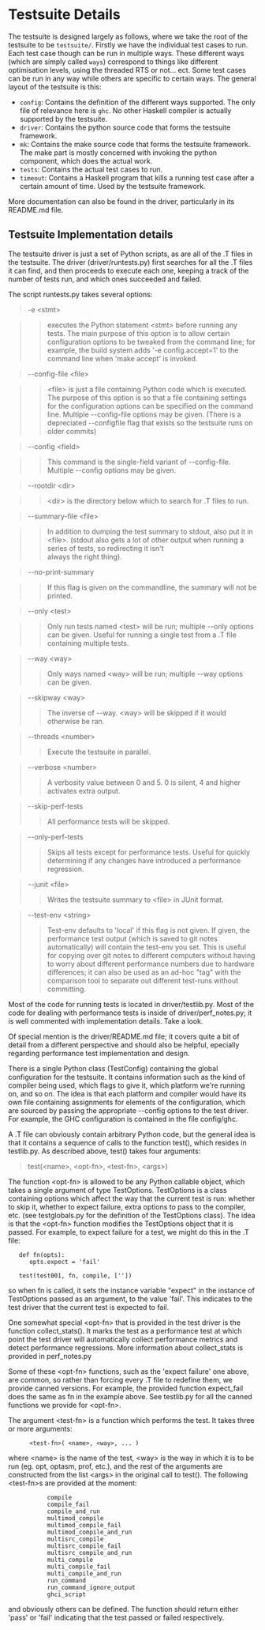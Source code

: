 # Testsuite Details


The testsuite is designed largely as follows, where we take the root of the testsuite to be `testsuite/`. Firstly we have the individual test cases to run. Each test case though can be run in multiple ways. These different ways (which are simply called ```ways```) correspond to things like different optimisation levels, using the threaded RTS or not... ect. Some test cases can be run in any way while others are specific to certain ways. The general layout of the testsuite is this:

- `config`: Contains the definition of the different ways supported. The only file of relevance here is `ghc`. No other Haskell compiler is actually supported by the testsuite.
- `driver`: Contains the python source code that forms the testsuite framework.
- `mk`: Contains the make source code that forms the testsuite framework. The make part is mostly concerned with invoking the python component, which does the actual work.
- `tests`: Contains the actual test cases to run.
- `timeout`: Contains a Haskell program that kills a running test case after a certain amount of time. Used by the testsuite framework.


More documentation can also be found in the driver, particularly in its README.md file.

## Testsuite Implementation details


The testsuite driver is just a set of Python scripts, as are all of
the .T files in the testsuite.  The driver (driver/runtests.py) first
searches for all the .T files it can find, and then proceeds to
execute each one, keeping a track of the number of tests run, and
which ones succeeded and failed.



The script runtests.py takes several options:


>
>
> -e \<stmt\>
>
>

>
> >
> >
> > executes the Python statement \<stmt\> before running any tests.
> > The main purpose of this option is to allow certain
> > configuration options to be tweaked from the command line; for
> > example, the build system adds '-e config.accept=1' to the
> > command line when 'make accept' is invoked.
> >
> >
>

>
>
> --config-file \<file\>
>
>


  


>
> >
> >
> > \<file\> is just a file containing Python code which is 
> > executed.   The purpose of this option is so that a file
> > containing settings for the configuration options can
> > be specified on the command line.  Multiple --config-file 
> > options may be given. (There is a depreciated --configfile
> > flag that exists so the testsuite runs on older commits) 
> >
> >
>

>
>
> --config \<field\>
>
>

>
> >
> >
> > This command is the single-field variant of --config-file.
> > Multiple --config options may be given.
> >
> >
>

>
>
> --rootdir \<dir\>
>
>

>
> >
> >
> > \<dir\> is the directory below which to search for .T files
> > to run.
> >
> >
>

>
>
> --summary-file \<file\>
>
>

>
> >
> >
> > In addition to dumping the test summary to stdout, also
> > put it in \<file\>.  (stdout also gets a lot of other output
> > when running a series of tests, so redirecting it isn't  
> > always the right thing).
> >
> >
>

>
>
> --no-print-summary
>
>

>
> >
> >
> > If this flag is given on the commandline, the summary will 
> > not be printed.
> >
> >
>

>
>
> --only \<test\>
>
>

>
> >
> >
> > Only run tests named \<test\> will be run; multiple --only options 
> > can be given.  Useful for running a single test from a .T file
> > containing multiple tests.
> >
> >
>

>
>
> --way \<way\>
>
>
> >
> >
> > Only ways named \<way\> will be run; multiple --way options can
> > be given.
> >
> >
>

>
>
> --skipway \<way\>
>
>
> >
> >
> > The inverse of --way. \<way\> will be skipped if it would
> > otherwise be ran.
> >
> >
>

>
>
> --threads \<number\>
>
>
> >
> >
> > Execute the testsuite in parallel.
> >
> >
>

>
>
> --verbose \<number\>
>
>
> >
> >
> > A verbosity value between 0 and 5. 0 is silent, 4 and higher
> > activates extra output.
> >
> >
>

>
>
> --skip-perf-tests
>
>
> >
> >
> > All performance tests will be skipped.
> >
> >
>

>
>
> --only-perf-tests
>
>
> >
> >
> > Skips all tests except for performance tests. Useful for
> > quickly determining if any changes have introduced a
> > performance regression.
> >
> >
>

>
>
> --junit \<file\>
>
>
> >
> >
> > Writes the testsuite summary to \<file\> in JUnit format.
> >
> >
>

>
>
> --test-env \<string\>
>
>
> >
> >
> > Test-env defaults to 'local' if this flag is not given.
> > If given, the performance test output (which is saved to
> > git notes automatically) will contain the test-env you
> > set. This is useful for copying over git notes to different
> > computers without having to worry about different performance
> > numbers due to hardware differences; it can also be used
> > as an ad-hoc "tag" with the comparison tool to separate
> > out different test-runs without committing.
> >
> >
>


Most of the code for running tests is located in driver/testlib.py.
Most of the code for dealing with performance tests is inside of 
driver/perf_notes.py; it is well commented with implementation
details. Take a look.


Of special mention is the driver/README.md file; it covers quite a bit
of detail from a different perspective and should also be helpful,
epecially regarding performance test implementation and design.


There is a single Python class (TestConfig) containing the global
configuration for the testsuite.  It contains information such as the
kind of compiler being used, which flags to give it, which platform
we're running on, and so on.  The idea is that each platform and
compiler would have its own file containing assignments for elements
of the configuration, which are sourced by passing the appropriate
--config options to the test driver.  For example, the GHC
configuration is contained in the file config/ghc.


A .T file can obviously contain arbitrary Python code, but the general
idea is that it contains a sequence of calls to the function test(),
which resides in testlib.py.  As described above, test() takes four
arguments:


>
>
> test(\<name\>, \<opt-fn\>, \<test-fn\>, \<args\>)
>
>


The function \<opt-fn\> is allowed to be any Python callable object,
which takes a single argument of type TestOptions.  TestOptions is a
class containing options which affect the way that the current test is
run: whether to skip it, whether to expect failure, extra options to
pass to the compiler, etc. (see testglobals.py for the definition of the
TestOptions class).  The idea is that the \<opt-fn\> function modifies
the TestOptions object that it is passed.  For example, to expect
failure for a test, we might do this in the .T file:

```wiki
   def fn(opts):
      opts.expect = 'fail'

   test(test001, fn, compile, [''])
```


so when fn is called, it sets the instance variable "expect" in the
instance of TestOptions passed as an argument, to the value 'fail'.
This indicates to the test driver that the current test is expected to
fail.


One somewhat special \<opt-fn\> that is provided in the test driver is the
function collect_stats(). It marks the test as a performance test at which
point the test driver will automatically collect performance metrics and 
detect performance regressions. More information about collect_stats is 
provided in perf_notes.py


Some of these \<opt-fn\> functions, such as the 'expect failure' one above, 
are common, so rather than forcing every .T file to redefine them, we provide 
canned versions.  For example, the provided function expect_fail does the
same as fn in the example above. See testlib.py for all the canned functions
we provide for \<opt-fn\>.


The argument \<test-fn\> is a function which performs the test.  It
takes three or more arguments:

```wiki
      <test-fn>( <name>, <way>, ... )
```


where \<name\> is the name of the test, \<way\> is the way in which it is
to be run (eg. opt, optasm, prof, etc.), and the rest of the arguments
are constructed from the list \<args\> in the original call to test().
The following \<test-fn\>s are provided at the moment:

```wiki
           compile
           compile_fail
           compile_and_run
           multimod_compile
           multimod_compile_fail
           multimod_compile_and_run
           multisrc_compile
           multisrc_compile_fail
           multisrc_compile_and_run
           multi_compile
           multi_compile_fail
           multi_compile_and_run
           run_command
           run_command_ignore_output
           ghci_script
```


and obviously others can be defined.  The function should return
either 'pass' or 'fail' indicating that the test passed or failed
respectively.
